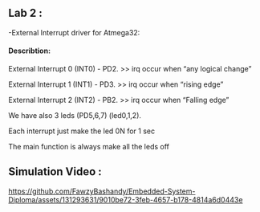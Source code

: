 ## Lab 2 :
-External Interrupt driver for Atmega32:
#### Describtion:
External Interrupt 0 (INT0) - PD2. >> irq occur when “any logical change”

External Interrupt 1 (INT1) - PD3. >> irq occur when “rising edge”

External Interrupt 2 (INT2) - PB2. >> irq occur when “Falling edge”

We have also 3 leds (PD5,6,7) (led0,1,2).

Each interrupt just make the led 0N for 1 sec

The main function is always make all the leds off



## Simulation Video :
https://github.com/FawzyBashandy/Embedded-System-Diploma/assets/131293631/9010be72-3feb-4657-b178-4814a6d0443e


